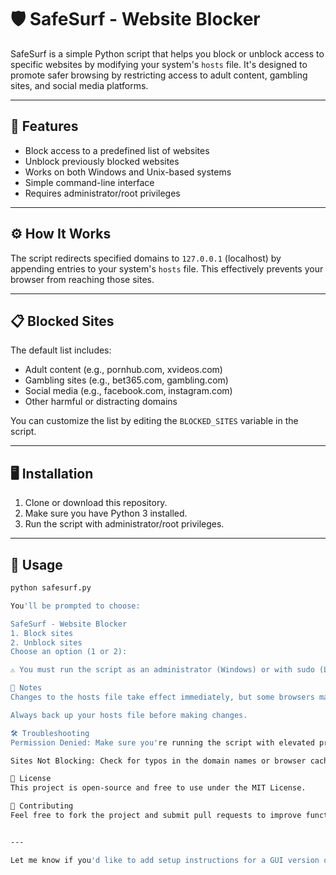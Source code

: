# 🛡️ SafeSurf - Website Blocker

SafeSurf is a simple Python script that helps you block or unblock access to specific websites by modifying your system's `hosts` file. It's designed to promote safer browsing by restricting access to adult content, gambling sites, and social media platforms.

---

## 🚀 Features

- Block access to a predefined list of websites
- Unblock previously blocked websites
- Works on both Windows and Unix-based systems
- Simple command-line interface
- Requires administrator/root privileges

---

## ⚙️ How It Works

The script redirects specified domains to `127.0.0.1` (localhost) by appending entries to your system's `hosts` file. This effectively prevents your browser from reaching those sites.

---

## 📋 Blocked Sites

The default list includes:

- Adult content (e.g., pornhub.com, xvideos.com)
- Gambling sites (e.g., bet365.com, gambling.com)
- Social media (e.g., facebook.com, instagram.com)
- Other harmful or distracting domains

You can customize the list by editing the `BLOCKED_SITES` variable in the script.

---

## 🖥️ Installation

1. Clone or download this repository.
2. Make sure you have Python 3 installed.
3. Run the script with administrator/root privileges.

---

## 🔐 Usage

```bash
python safesurf.py

You'll be prompted to choose:

SafeSurf - Website Blocker
1. Block sites
2. Unblock sites
Choose an option (1 or 2):

⚠️ You must run the script as an administrator (Windows) or with sudo (Linux/macOS) for it to work.

🧠 Notes
Changes to the hosts file take effect immediately, but some browsers may cache DNS results. Restarting the browser or flushing DNS may help.

Always back up your hosts file before making changes.

🛠️ Troubleshooting
Permission Denied: Make sure you're running the script with elevated privileges.

Sites Not Blocking: Check for typos in the domain names or browser caching issues.

📜 License
This project is open-source and free to use under the MIT License.

🙌 Contributing
Feel free to fork the project and submit pull requests to improve functionality, add features, or expand the blocked site list.


---

Let me know if you'd like to add setup instructions for a GUI version or include logging features

